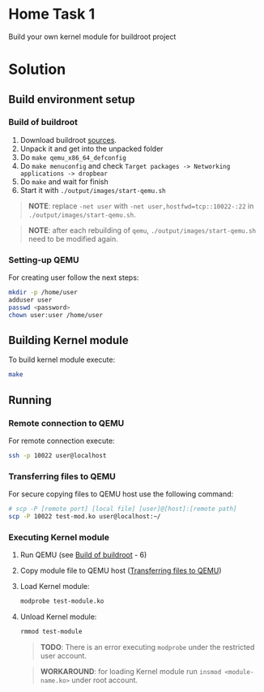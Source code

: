 # Home Task 1

Build your own kernel module for buildroot project

# Solution

## Build environment setup

### Build of buildroot

1) Download buildroot [sources](https://buildroot.org/download.html).
2) Unpack it and get into the unpacked folder
3) Do `make qemu_x86_64_defconfig`
4) Do `make menuconfig` and check `Target packages -> Networking applications -> dropbear`
5) Do `make` and wait for finish
6) Start it with `./output/images/start-qemu.sh`

> **NOTE**: replace `-net user` with `-net user,hostfwd=tcp::10022-:22` in `./output/images/start-qemu.sh`.

> **NOTE**: after each rebuilding of `qemu`, `./output/images/start-qemu.sh` need to be modified again.

### Setting-up QEMU

For creating user follow the next steps:

```sh
mkdir -p /home/user
adduser user
passwd <password>
chown user:user /home/user
```

## Building Kernel module

To build kernel module execute:
```sh
make
```

## Running

### Remote connection to QEMU

For remote connection execute:
```sh
ssh -p 10022 user@localhost
```

### Transferring files to QEMU

For secure copying files to QEMU host use the following command:
```sh
# scp -P [remote port] [local file] [user]@[host]:[remote path]
scp -P 10022 test-mod.ko user@localhost:~/
```

### Executing Kernel module

1. Run QEMU (see [Build of buildroot](#build-of-buildroot) - 6)
2. Copy module file to QEMU host ([Transferring files to QEMU](#transferring-files-to-qemu))
3. Load Kernel module:
    ```sh
    modprobe test-module.ko
    ```
4. Unload Kernel module:
    ```sh
    rmmod test-module
    ```

    > **TODO**: There is an error executing `modprobe` under the restricted user account.

    > **WORKAROUND**: for loading Kernel module run `insmod <module-name.ko>` under root account. 